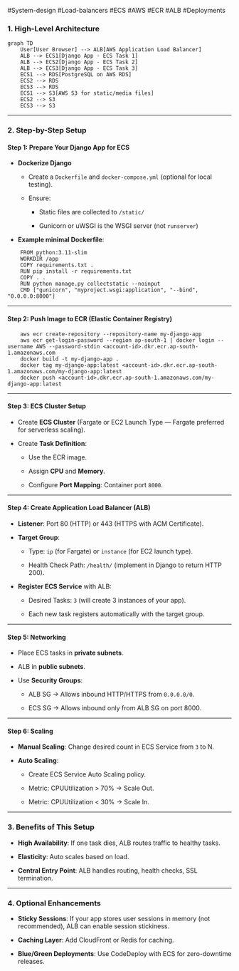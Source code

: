 
#System-design #Load-balancers #ECS #AWS #ECR #ALB #Deployments

### **1. High-Level Architecture**

```
graph TD
    User[User Browser] --> ALB[AWS Application Load Balancer]
    ALB --> ECS1[Django App - ECS Task 1]
    ALB --> ECS2[Django App - ECS Task 2]
    ALB --> ECS3[Django App - ECS Task 3]
    ECS1 --> RDS[PostgreSQL on AWS RDS]
    ECS2 --> RDS
    ECS3 --> RDS
    ECS1 --> S3[AWS S3 for static/media files]
    ECS2 --> S3
    ECS3 --> S3

```

---

### **2. Step-by-Step Setup**

#### **Step 1: Prepare Your Django App for ECS**

- **Dockerize Django**
    
    - Create a `Dockerfile` and `docker-compose.yml` (optional for local testing).
        
    - Ensure:
        
        - Static files are collected to `/static/`
            
        - Gunicorn or uWSGI is the WSGI server (not `runserver`)
            
- **Example minimal Dockerfile**:
```
    FROM python:3.11-slim
	WORKDIR /app
	COPY requirements.txt .
	RUN pip install -r requirements.txt
	COPY . .
	RUN python manage.py collectstatic --noinput
	CMD ["gunicorn", "myproject.wsgi:application", "--bind", "0.0.0.0:8000"]

```

---

#### **Step 2: Push Image to ECR (Elastic Container Registry)**

```
	aws ecr create-repository --repository-name my-django-app
	aws ecr get-login-password --region ap-south-1 | docker login --username AWS --password-stdin <account-id>.dkr.ecr.ap-south-1.amazonaws.com
	docker build -t my-django-app .
	docker tag my-django-app:latest <account-id>.dkr.ecr.ap-south-1.amazonaws.com/my-django-app:latest
	docker push <account-id>.dkr.ecr.ap-south-1.amazonaws.com/my-django-app:latest

```
---

#### **Step 3: ECS Cluster Setup**

- Create **ECS Cluster** (Fargate or EC2 Launch Type — Fargate preferred for serverless scaling).
    
- Create **Task Definition**:
    
    - Use the ECR image.
        
    - Assign **CPU** and **Memory**.
        
    - Configure **Port Mapping**: Container port `8000`.
        

---

#### **Step 4: Create Application Load Balancer (ALB)**

- **Listener**: Port 80 (HTTP) or 443 (HTTPS with ACM Certificate).
    
- **Target Group**:
    
    - Type: `ip` (for Fargate) or `instance` (for EC2 launch type).
        
    - Health Check Path: `/health/` (implement in Django to return HTTP 200).
        
- **Register ECS Service** with ALB:
    
    - Desired Tasks: `3` (will create 3 instances of your app).
        
    - Each new task registers automatically with the target group.
        

---

#### **Step 5: Networking**

- Place ECS tasks in **private subnets**.
    
- ALB in **public subnets**.
    
- Use **Security Groups**:
    
    - ALB SG → Allows inbound HTTP/HTTPS from `0.0.0.0/0`.
        
    - ECS SG → Allows inbound only from ALB SG on port 8000.
        

---

#### **Step 6: Scaling**

- **Manual Scaling**: Change desired count in ECS Service from `3` to N.
    
- **Auto Scaling**:
    
    - Create ECS Service Auto Scaling policy.
        
    - Metric: CPUUtilization > 70% → Scale Out.
        
    - Metric: CPUUtilization < 30% → Scale In.
        

---

### **3. Benefits of This Setup**

- **High Availability**: If one task dies, ALB routes traffic to healthy tasks.
    
- **Elasticity**: Auto scales based on load.
    
- **Central Entry Point**: ALB handles routing, health checks, SSL termination.
    

---

### **4. Optional Enhancements**

- **Sticky Sessions**: If your app stores user sessions in memory (not recommended), ALB can enable session stickiness.
    
- **Caching Layer**: Add CloudFront or Redis for caching.
    
- **Blue/Green Deployments**: Use CodeDeploy with ECS for zero-downtime releases.